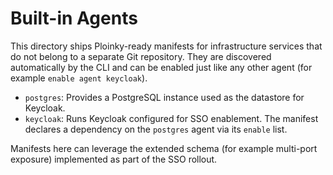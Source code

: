 # Built-in Agents

This directory ships Ploinky-ready manifests for infrastructure services that do not
belong to a separate Git repository. They are discovered automatically by the CLI
and can be enabled just like any other agent (for example `enable agent keycloak`).

- `postgres`: Provides a PostgreSQL instance used as the datastore for Keycloak.
- `keycloak`: Runs Keycloak configured for SSO enablement. The manifest declares
  a dependency on the `postgres` agent via its `enable` list.

Manifests here can leverage the extended schema (for example multi-port exposure)
implemented as part of the SSO rollout.
